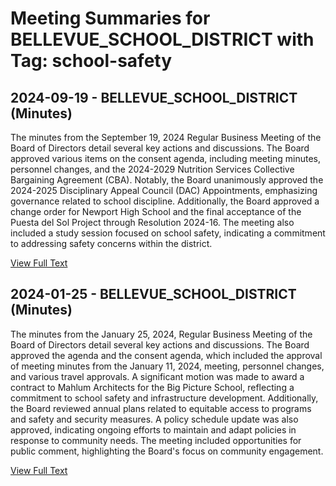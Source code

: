 # Meeting Summaries for BELLEVUE_SCHOOL_DISTRICT with Tag: school-safety

## 2024-09-19 - BELLEVUE_SCHOOL_DISTRICT (Minutes)

The minutes from the September 19, 2024 Regular Business Meeting of the Board of Directors detail several key actions and discussions. The Board approved various items on the consent agenda, including meeting minutes, personnel changes, and the 2024-2029 Nutrition Services Collective Bargaining Agreement (CBA). Notably, the Board unanimously approved the 2024-2025 Disciplinary Appeal Council (DAC) Appointments, emphasizing governance related to school discipline. Additionally, the Board approved a change order for Newport High School and the final acceptance of the Puesta del Sol Project through Resolution 2024-16. The meeting also included a study session focused on school safety, indicating a commitment to addressing safety concerns within the district.

[View Full Text](https://raw.githubusercontent.com/VoronoiPerspectives/WashingtonStateSchoolBoardExplorer/refs/heads/main/data/countries/usa/states/wa/counties/king/school_boards/bellevue_school_district/2024/2024-09-19-minutes.txt)

## 2024-01-25 - BELLEVUE_SCHOOL_DISTRICT (Minutes)

The minutes from the January 25, 2024, Regular Business Meeting of the Board of Directors detail several key actions and discussions. The Board approved the agenda and the consent agenda, which included the approval of meeting minutes from the January 11, 2024, meeting, personnel changes, and various travel approvals. A significant motion was made to award a contract to Mahlum Architects for the Big Picture School, reflecting a commitment to school safety and infrastructure development. Additionally, the Board reviewed annual plans related to equitable access to programs and safety and security measures. A policy schedule update was also approved, indicating ongoing efforts to maintain and adapt policies in response to community needs. The meeting included opportunities for public comment, highlighting the Board's focus on community engagement.

[View Full Text](https://raw.githubusercontent.com/VoronoiPerspectives/WashingtonStateSchoolBoardExplorer/refs/heads/main/data/countries/usa/states/wa/counties/king/school_boards/bellevue_school_district/2024/2024-01-25-minutes.txt)


